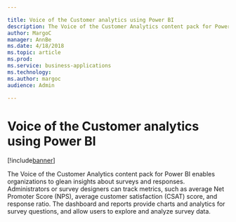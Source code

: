 ```yaml
---

title: Voice of the Customer analytics using Power BI
description: The Voice of the Customer Analytics content pack for Power BI enables organizations to glean insights about surveys and responses.
author: MargoC
manager: AnnBe
ms.date: 4/18/2018
ms.topic: article
ms.prod: 
ms.service: business-applications
ms.technology: 
ms.author: margoc
audience: Admin

---
```

#  Voice of the Customer analytics using Power BI 




[!include[banner](../../../includes/banner.md)]

The Voice of the Customer Analytics content pack for Power BI enables
organizations to glean insights about surveys and responses. Administrators or
survey designers can track metrics, such as average Net Promoter Score (NPS),
average customer satisfaction (CSAT) score, and response ratio. The dashboard
and reports provide charts and analytics for survey questions, and allow users
to explore and analyze survey data.
